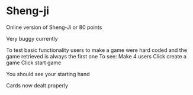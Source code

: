 # Sheng-ji
Online version of Sheng-Ji or 80 points


Very buggy currently

To test basic functionality users to make a game were hard coded and the game retrieved is always the first one
To see:
Make 4 users
Click create a game
Click start game

You should see your starting hand

Cards now dealt properly